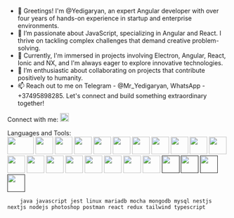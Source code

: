 - 👋 Greetings! I'm @Yedigaryan, an expert Angular developer with over four years of hands-on experience in startup and enterprise environments.
- 👀 I’m passionate about JavaScript, specializing in Angular and React. I thrive on tackling complex challenges that demand creative problem-solving.
- 🌱 Currently, I'm immersed in projects involving Electron, Angular, React, Ionic and NX, and I'm always eager to explore innovative technologies.
- 💞️ I’m enthusiastic about collaborating on projects that contribute positively to humanity.
- 📫 Reach out to me on Telegram - @Mr_Yedigaryan, WhatsApp - +37495898285. Let's connect and build something extraordinary together!


Connect with me:
<a href="https://www.linkedin.com/in/davit-yedigaryan-web3-solidity-angular-javascript-developer/"><img src="https://content.linkedin.com/content/dam/me/brand/en-us/brand-home/logos/In-Blue-Logo.png.original.png" width="20" height="20"/></a>


Languages and Tools: <br/>
<a href="https://angular.io/"><img src="https://angular.io/assets/images/logos/angular/logo-nav@2x.png" width="60" height="40"/></a>
<a href="https://angularjs.org/"><img src="https://angularjs.org/img/angularjs-for-header-only.svg" width="40" height="40"/></a>
<a href="https://aws.amazon.com/"><img src="https://s3-alpha.figma.com/hub/file/2815777610/f48aadd7-3fa2-4218-bebf-597021659f2b-cover.png" width="40" height="40"/></a>
<a href="https://cplusplus.com/"><img src="https://w7.pngwing.com/pngs/46/626/png-transparent-c-logo-the-c-programming-language-computer-icons-computer-programming-source-code-programming-miscellaneous-template-blue.png" width="40" height="40"/></a>
<a href="https://www.docker.com/"><img src="https://w7.pngwing.com/pngs/991/165/png-transparent-docker-hd-logo-thumbnail.png" width="40" height="40"/></a>
<a href="https://www.electronjs.org/"><img src="https://www.electronjs.org/assets/img/logo.svg" width="40" height="40"/></a>
<a href="https://expressjs.com/"><img src="https://upload.wikimedia.org/wikipedia/commons/thumb/d/d9/Node.js_logo.svg/2560px-Node.js_logo.svg.png" width="40" height="40"/></a>
<a href="https://nestjs.com/"><img src="https://nestjs.com/logo-small.ede75a6b.svg" width="40" height="40"/></a>
<a href="https://www.figma.com/"><img src="https://encrypted-tbn0.gstatic.com/images?q=tbn:ANd9GcRCHweVdJnbAlrZpfDf9iE1Th9VjUCqIjUpAG_ww7oMF6C8TsbT5S66nauebQ&s" width="40" height="40"/></a>
<a href="https://firebase.google.com/"><img src="https://www.gstatic.com/devrel-devsite/prod/vf713985d8e62ba7506345995097e4b76a060f9dc558a369e9b889efae740fb5f/firebase/images/lockup.svg" width="40" height="40"/></a>
<a href="https://git-scm.com/"><img src="https://git-scm.com/images/logo@2x.png" width="40" height="40"/></a>
<a href="https://graphql.org/"><img src="https://w7.pngwing.com/pngs/47/318/png-transparent-graphql-playground-macos-bigsur-icon-thumbnail.png" width="40" height="40"/></a>
<a href="https://lenguajehtml.com/html/"><img src="https://w7.pngwing.com/pngs/201/90/png-transparent-logo-html-html5.png" width="40" height="40"/></a>
<a href="https://lenguajecss.com/css"><img src="https://cdn.pixabay.com/photo/2017/08/05/11/16/logo-2582747_1280.png" width="40" height="40"/></a>
<a href="https://sass-lang.com/"><img src="https://sass-lang.com/assets/img/logos/logo.svg" width="40" height="40"/></a>
<a href="https://lesscss.org/"><img src="https://lesscss.org/public/img/less_logo.png" width="40" height="40"/></a>
<a href="https://getbootstrap.com/"><img src="https://getbootstrap.com/docs/5.3/assets/brand/bootstrap-logo-shadow.png" width="40" height="40"/></a>
<a href="https://m3.material.io/"><img src="https://w7.pngwing.com/pngs/761/513/png-transparent-material-ui-logo.png" width="40" height="40"/></a>
<a href="https://tailwindcss.com/"><img src="https://w7.pngwing.com/pngs/771/978/png-transparent-tailwind-css-css-framework-customizable-low-level-tailwind-logo-3d-icon.png" width="40" height="40"/></a>
<a href=""><img src="" width="40" height="40"/></a>
<a href=""><img src="" width="40" height="40"/></a>
<a href=""><img src="" width="40" height="40"/></a>
<a href=""><img src="" width="40" height="40"/></a>


        java javascript jest linux mariadb mocha mongodb mysql nestjs nextjs nodejs photoshop postman react redux tailwind typescript
